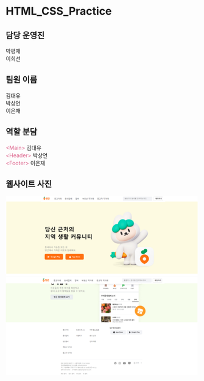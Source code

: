 # HTML_CSS_Practice

## 담당 운영진

박평재<br>
이희선

## 팀원 이름

김대유<br>
박상언<br>
이은재

## 역할 분담

<span style="color: #DC6089">\<Main\></span> 김대유 <br>
<span style="color: #DC6089">\<Header\></span> 박상언 <br>
<span style="color: #DC6089">\<Footer\></span> 이은재

## 웹사이트 사진
<img src = "./samples/123.PNG" alt = "메인페이지">
<img src = "./samples/456.PNG" alt = "Footer">